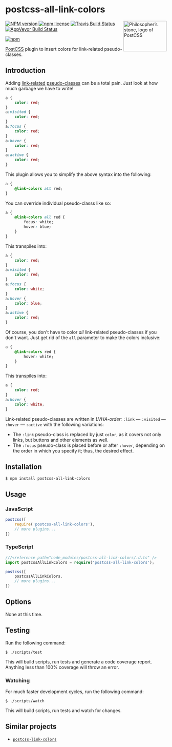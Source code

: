 # postcss-all-link-colors

<img align="right" width="135" height="95"
	title="Philosopher’s stone, logo of PostCSS"
	src="http://postcss.github.io/postcss/logo-leftp.png">

[![NPM version](http://img.shields.io/npm/v/postcss-all-link-colors.svg?style=flat)](https://www.npmjs.org/package/postcss-all-link-colors)
[![npm license](http://img.shields.io/npm/l/postcss-all-link-colors.svg?style=flat-square)](https://www.npmjs.org/package/postcss-all-link-colors)
[![Travis Build Status](https://img.shields.io/travis/jedmao/postcss-all-link-colors.svg?label=unix)](https://travis-ci.org/jedmao/postcss-all-link-colors)
[![AppVeyor Build Status](https://img.shields.io/appveyor/ci/jedmao/postcss-all-link-colors.svg?label=windows)](https://ci.appveyor.com/project/jedmao/postcss-all-link-colors)

[![npm](https://nodei.co/npm/postcss-all-link-colors.svg?downloads=true)](https://nodei.co/npm/postcss-all-link-colors/)

[PostCSS](https://github.com/postcss/postcss) plugin to insert colors for link-related pseudo-classes.

## Introduction

Adding [link-related](https://developer.mozilla.org/en-US/docs/Web/CSS/%3Ahover) [pseudo-classes](https://developer.mozilla.org/en-US/docs/Web/CSS/Pseudo-classes) can be a total pain. Just look at how much garbage we have to write!

```css
a {
	color: red;
}
a:visited {
	color: red;
}
a:focus {
	color: red;
}
a:hover {
	color: red;
}
a:active {
	color: red;
}
```

This plugin allows you to simplify the above syntax into the following:

```css
a {
	@link-colors all red;
}
```

You can override individual pseudo-classs like so:

```css
a {
	@link-colors all red {
		focus: white;
		hover: blue;
	}
}
```

This transpiles into:

```css
a {
	color: red;
}
a:visited {
	color: red;
}
a:focus {
	color: white;
}
a:hover {
	color: blue;
}
a:active {
	color: red;
}
```

Of course, you don't have to color _all_ link-related pseudo-classes if you don't want. Just get rid of the `all` parameter to make the colors inclusive:

```css
a {
	@link-colors red {
		hover: white;
	}
}
```

This transpiles into:

```css
a {
	color: red;
}
a:hover {
	color: white;
}
```

Link-related pseudo-classes are written in _LVHA-order:_ `:link` — `:visited` — `:hover` — `:active` with the following variations:
- The `:link` pseudo-class is replaced by just `color`, as it covers not only links, but buttons and other elements as well.
- The `:focus` pseudo-class is placed before or after `:hover`, depending on the order in which you specify it; thus, the desired effect.

## Installation

```
$ npm install postcss-all-link-colors
```

## Usage

### JavaScript

```js
postcss([
	require('postcss-all-link-colors'),
	// more plugins...
])
```

### TypeScript

```ts
///<reference path="node_modules/postcss-all-link-colors/.d.ts" />
import postcssAllLinkColors = require('postcss-all-link-colors');

postcss([
	postcssAllLinkColors,
	// more plugins...
])
```

## Options

None at this time.

## Testing

Run the following command:

```
$ ./scripts/test
```

This will build scripts, run tests and generate a code coverage report. Anything less than 100% coverage will throw an error.

### Watching

For much faster development cycles, run the following command:

```
$ ./scripts/watch
```

This will build scripts, run tests and watch for changes.

## Similar projects

- [`postcss-link-colors`](https://github.com/steffenmllr/postcss-link-colors)

